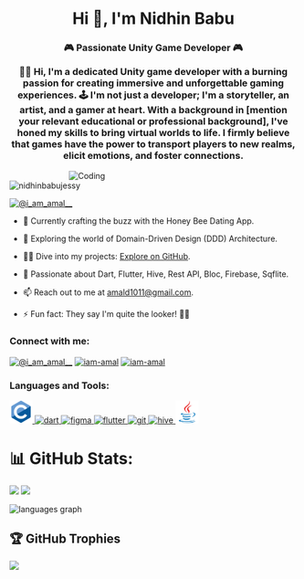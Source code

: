 
<!--
![MasterHead]
(https://camo.githubusercontent.com/7837f4bc8d5b8cf769702bc69957eee0511490a8b63cee82d8a160692ceb9d55/68747470733a2f2f6d69726f2e6d656469756d2e636f6d2f6d61782f313430302f312a766b6649346e464e6865433576307037777a447447672e676966)
-->
<h1 align="center">Hi 👋, I'm Nidhin Babu</h1>
<h3 align="center"> 🎮 Passionate Unity Game Developer 🎮

👨‍💻 Hi, I'm  a dedicated Unity game developer with a burning passion for creating immersive and unforgettable gaming experiences. 🕹️
I'm not just a developer; I'm a storyteller, an artist, and a gamer at heart. With a background in [mention your relevant educational or professional background], I've honed my skills to bring virtual worlds to life. I firmly believe that games have the power to transport players to new realms, elicit emotions, and foster connections. </h3>
<img align="right" alt="Coding" width="400" src="https://raw.githubusercontent.com/onimur/.github/master/.resources/git-header.svg">

<p align="left"> <img src="https://komarev.com/ghpvc/?username=nidhinbabujessy&label=Profile%20views&color=0e75b6&style=flat" alt="nidhinbabujessy" /> </p>


  
<p align="left"> <a href="https://twitter.com/@i_am_amal__" target="blank"><img src="https://img.shields.io/twitter/follow/i_am_amal__?logo=twitter&style=for-the-badge" alt="@i_am_amal__" /></a> </p>
  
  




- 🔭 Currently crafting the buzz with the Honey Bee Dating App.

- 🌱 Exploring the world of Domain-Driven Design (DDD) Architecture.

- 👨‍💻 Dive into my projects: [Explore on GitHub](https://github.com/i-am-amal).

- 💬 Passionate about Dart, Flutter, Hive, Rest API, Bloc, Firebase, Sqflite.

- 📫 Reach out to me at amald1011@gmail.com.

- ⚡️ Fun fact: They say I'm quite the looker! 👀💫

<h3 align="left">Connect with me:</h3>
<p align="left">
<a href="https://twitter.com/@i_am_amal__" target="blank"><img align="center" src="https://raw.githubusercontent.com/rahuldkjain/github-profile-readme-generator/master/src/images/icons/Social/twitter.svg" alt="@i_am_amal__" height="30" width="40" /></a>
<a href="https://www.linkedin.com/in/nidhin-babu-4b2115220/" target="blank"><img align="center" src="https://raw.githubusercontent.com/rahuldkjain/github-profile-readme-generator/master/src/images/icons/Social/linked-in-alt.svg" alt="iam-amal" height="30" width="40" /></a>
<a href="https://www.instagram.com/mr_b____13/" target="blank"><img align="center" src="https://raw.githubusercontent.com/rahuldkjain/github-profile-readme-generator/master/src/images/icons/Social/instagram.svg" alt="iam-amal" height="30" width="40" /></a>
</p>

<h3 align="left">Languages and Tools:</h3>
<p align="left"> <a href="https://www.cprogramming.com/" target="_blank" rel="noreferrer"> <img src="https://raw.githubusercontent.com/devicons/devicon/master/icons/c/c-original.svg" alt="c" width="40" height="40"/> </a> <a href="https://dart.dev" target="_blank" rel="noreferrer"> <img src="https://www.vectorlogo.zone/logos/dartlang/dartlang-icon.svg" alt="dart" width="40" height="40"/> </a> <a href="https://www.figma.com/" target="_blank" rel="noreferrer"> <img src="https://www.vectorlogo.zone/logos/figma/figma-icon.svg" alt="figma" width="40" height="40"/> </a> <a href="https://flutter.dev" target="_blank" rel="noreferrer"> <img src="https://www.vectorlogo.zone/logos/flutterio/flutterio-icon.svg" alt="flutter" width="40" height="40"/> </a> <a href="https://git-scm.com/" target="_blank" rel="noreferrer"> <img src="https://www.vectorlogo.zone/logos/git-scm/git-scm-icon.svg" alt="git" width="40" height="40"/> </a> <a href="https://hive.apache.org/" target="_blank" rel="noreferrer"> <img src="https://www.vectorlogo.zone/logos/apache_hive/apache_hive-icon.svg" alt="hive" width="40" height="40"/> </a> <a href="https://www.java.com" target="_blank" rel="noreferrer"> <img src="https://raw.githubusercontent.com/devicons/devicon/master/icons/java/java-original.svg" alt="java" width="40" height="40"/> </a> </p>

# 📊 GitHub Stats:
![](https://github-readme-stats.vercel.app/api?username=nidhinbabujessy&theme=midnight-purple&hide_border=false&include_all_commits=false&count_private=false)
![](https://github-readme-streak-stats.herokuapp.com/?user=nidhinbabujessy&theme=midnight-purple&hide_border=false)<br/>

<div align="left">
  <img src="https://github-readme-stats.vercel.app/api/top-langs?username=nidhinbabujessy&locale=en&hide_title=false&layout=compact&langs_count=9&cardwidth=500&theme=midnight-purple&hide_border=false&order=2&private=true&private=true" height="250" alt="languages graph"  />
</div>

## 🏆 GitHub Trophies
![](https://github-profile-trophy.vercel.app/?username=nidhinbabujessy&theme=onestar&no-frame=false&no-bg=false&margin-w=4)

<!--
[![](https://visitcount.itsvg.in/api?id=i-am-amal&icon=1&color=12)](https://visitcount.itsvg.in)


<p><img align="left" src="https://github-readme-stats.vercel.app/api/top-langs/?username=i-am-amal&exclude_repo=github-readme-stats,i-am-amal.github.io&show_icons=true&locale=en&layout=compact" alt="i-am-amal" /></p>

<p>&nbsp;<img align="center" src="https://github-readme-stats.vercel.app/api?username=i-am-amal&show_icons=true&locale=en" alt="i-am-amal" /></p>

<p><img align="center" src="https://github-readme-streak-stats.herokuapp.com/?user=i-am-amal&" alt="i-am-amal" /></p>

-->
